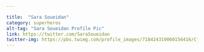 ```yaml
---

title:  "Sara Soueidan"
category: superheros
alt-tag: "Sara Soueidan Profile Pic"
link: https://twitter.com/SaraSoueidan
twitter-img: https://pbs.twimg.com/profile_images/718424319060156416/CjHaorv1_400x400.jpg
---
```

